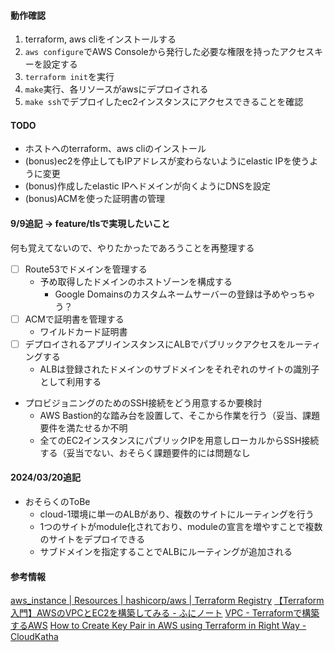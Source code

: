 #### 動作確認
1. terraform, aws cliをインストールする
2. `aws configure`でAWS Consoleから発行した必要な権限を持ったアクセスキーを設定する
3. `terraform init`を実行
4. `make`実行、各リソースがawsにデプロイされる
5. `make ssh`でデプロイしたec2インスタンスにアクセスできることを確認

#### TODO
- ホストへのterraform、aws cliのインストール
- (bonus)ec2を停止してもIPアドレスが変わらないようにelastic IPを使うように変更
- (bonus)作成したelastic IPへドメインが向くようにDNSを設定
- (bonus)ACMを使った証明書の管理

#### 9/9追記 -> feature/tlsで実現したいこと
何も覚えてないので、やりたかったであろうことを再整理する
- [ ] Route53でドメインを管理する
  - 予め取得したドメインのホストゾーンを構成する
    - Google Domainsのカスタムネームサーバーの登録は予めやっちゃう？
- [ ] ACMで証明書を管理する
  - ワイルドカード証明書
- [ ] デプロイされるアプリインスタンスにALBでパブリックアクセスをルーティングする
  - ALBは登録されたドメインのサブドメインをそれぞれのサイトの識別子として利用する
- プロビジョニングのためのSSH接続をどう用意するか要検討
  - AWS Bastion的な踏み台を設置して、そこから作業を行う（妥当、課題要件を満たせるか不明
  - 全てのEC2インスタンスにパブリックIPを用意しローカルからSSH接続する（妥当でない、おそらく課題要件的には問題なし

#### 2024/03/20追記
- おそらくのToBe
  - cloud-1環境に単一のALBがあり、複数のサイトにルーティングを行う
  - 1つのサイトがmodule化されており、moduleの宣言を増やすことで複数のサイトをデプロイできる
  - サブドメインを指定することでALBにルーティングが追加される

#### 参考情報
[aws\_instance | Resources | hashicorp/aws | Terraform Registry](https://registry.terraform.io/providers/hashicorp/aws/latest/docs/resources/instance#ebs_block_device)
[【Terraform入門】AWSのVPCとEC2を構築してみる - ふにノート](https://kacfg.com/terraform-vpc-ec2/#Terraformtf)
[VPC - Terraformで構築するAWS](https://y-ohgi.com/introduction-terraform/handson/vpc/)
[How to Create Key Pair in AWS using Terraform in Right Way - CloudKatha](https://cloudkatha.com/how-to-create-key-pair-in-aws-using-terraform-in-right-way/)